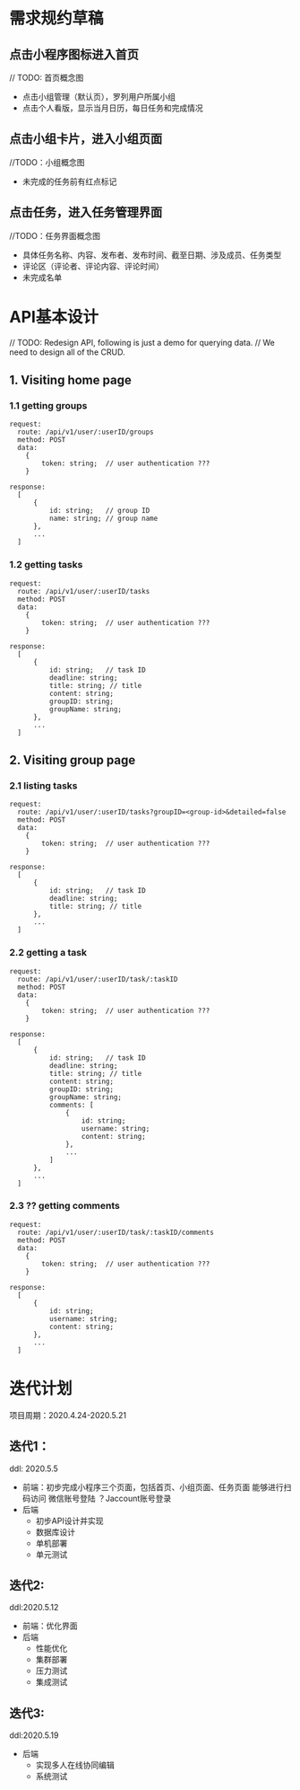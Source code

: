 # 需求规约草稿
## 点击小程序图标进入首页
// TODO: 首页概念图
- 点击小组管理（默认页），罗列用户所属小组
- 点击个人看版，显示当月日历，每日任务和完成情况

## 点击小组卡片，进入小组页面
//TODO：小组概念图
- 未完成的任务前有红点标记

## 点击任务，进入任务管理界面
//TODO：任务界面概念图
- 具体任务名称、内容、发布者、发布时间、截至日期、涉及成员、任务类型
- 评论区（评论者、评论内容、评论时间）
- 未完成名单

# API基本设计
// TODO: Redesign API, following is just a demo for querying data.
// We need to design all of the CRUD.
## 1. Visiting home page
### 1.1 getting groups
```
request:
  route: /api/v1/user/:userID/groups
  method: POST
  data:
    {
        token: string;  // user authentication ???
    }

response:
  [
      {
          id: string;   // group ID
          name: string; // group name
      },
      ...
  ]
```

### 1.2 getting tasks
```
request:
  route: /api/v1/user/:userID/tasks
  method: POST
  data:
    {
        token: string;  // user authentication ???
    }

response:
  [
      {
          id: string;   // task ID
          deadline: string;
          title: string; // title
          content: string;
          groupID: string;
          groupName: string;
      },
      ...
  ]
```

## 2. Visiting group page
### 2.1 listing tasks
```
request:
  route: /api/v1/user/:userID/tasks?groupID=<group-id>&detailed=false
  method: POST
  data:
    {
        token: string;  // user authentication ???
    }

response:
  [
      {
          id: string;   // task ID
          deadline: string;
          title: string; // title
      },
      ...
  ]
```

### 2.2 getting a task
```
request:
  route: /api/v1/user/:userID/task/:taskID
  method: POST
  data:
    {
        token: string;  // user authentication ???
    }

response:
  [
      {
          id: string;   // task ID
          deadline: string;
          title: string; // title
          content: string;
          groupID: string;
          groupName: string;
          comments: [
              {
                  id: string;
                  username: string;
                  content: string;
              },
              ...
          ]
      },
      ...
  ]
```

### 2.3 ?? getting comments
```
request:
  route: /api/v1/user/:userID/task/:taskID/comments
  method: POST
  data:
    {
        token: string;  // user authentication ???
    }

response:
  [
      {
          id: string;
          username: string;
          content: string;
      },
      ...
  ]
```

# 迭代计划

项目周期：2020.4.24-2020.5.21

## 迭代1：
ddl: 2020.5.5
- 前端：初步完成小程序三个页面，包括首页、小组页面、任务页面
       能够进行扫码访问
       微信账号登陆
       ？Jaccount账号登录
- 后端
    + 初步API设计并实现
    + 数据库设计
    + 单机部署
    + 单元测试

## 迭代2:
ddl:2020.5.12
- 前端：优化界面
- 后端
    + 性能优化
    + 集群部署
    + 压力测试
    + 集成测试
## 迭代3:
ddl:2020.5.19
+ 后端
    + 实现多人在线协同编辑
    + 系统测试
